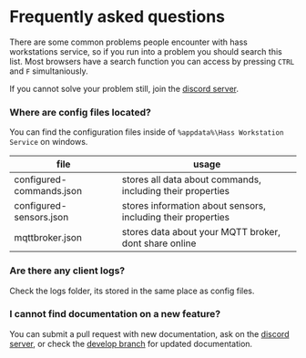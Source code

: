 # Frequently asked questions

There are some common problems people encounter with hass workstations service, so if you run into a problem you should search this list. Most browsers have a search function you can access by pressing `CTRL` and `F` simultaniously.

If you cannot solve your problem still, join the [discord server](https://discord.gg/VraYT2N3wd).

### Where are config files located? 

You can find the configuration files inside of `%appdata%\Hass Workstation Service` on windows.

|file|usage|
| --- | --- |
|configured-commands.json|stores all data about commands, including their properties|
|configured-sensors.json|stores information about sensors, including their properties|
|mqttbroker.json|stores data about your MQTT broker, dont share online|


### Are there any client logs?

Check the logs folder, its stored in the same place as config files.


### I cannot find documentation on a new feature?

You can submit a pull request with new documentation, ask on the [discord server](https://discord.gg/VraYT2N3wd), or check the [develop branch](https://github.com/sleevezipper/hass-workstation-service/tree/develop) for updated documentation.
